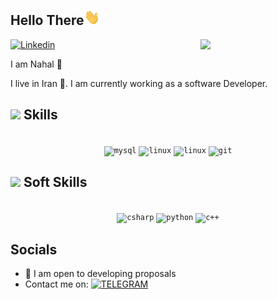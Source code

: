 <h2>Hello There<img src="https://raw.githubusercontent.com/ABSphreak/ABSphreak/master/gifs/Hi.gif" height="25px"></h2>


<img align="right" src="https://media2.giphy.com/media/v1.Y2lkPTc5MGI3NjExYnRkOXF6OTNxOXV3aWlhZzFqamY2bW83MGo2ODAwM3F4ajQxMXNkOCZlcD12MV9pbnRlcm5hbF9naWZfYnlfaWQmY3Q9cw/f6hnhHkks8bk4jwjh3/giphy.gif" width='200'/>

[![Linkedin](https://img.shields.io/badge/MY%20PROFILE-Linkedin-blue?style=for-the-badge&logo=linkedin)](https://www.linkedin.com/in/nahal-roshanaei-6b519135a/)


I am Nahal 🌸

I live in Iran 🏫. I am currently working as a software Developer.

## <img src = "https://media2.giphy.com/media/QssGEmpkyEOhBCb7e1/giphy.gif?cid=ecf05e47a0n3gi1bfqntqmob8g9aid1oyj2wr3ds3mg700bl&rid=giphy.gif" width = 28px> Skills
<div align="center">
</br>
<code><img src="https://img.shields.io/badge/mysql-%2300f.svg?style=for-the-badge&logo=mysql&logoColor=white" alt="mysql"></code>
<code><img src="https://img.shields.io/badge/Linux-FCC624?style=for-the-badge&logo=linux&logoColor=black" alt="linux"></code>
<code><img src="https://img.shields.io/badge/nginx-%23009639.svg?style=for-the-badge&logo=nginx&logoColor=white" alt="linux"></code>
<code><img src="https://img.shields.io/badge/git-%23F05033.svg?style=for-the-badge&logo=git&logoColor=white" alt="git"></code>
<br/>
</div>

## <img src = "https://media2.giphy.com/media/QssGEmpkyEOhBCb7e1/giphy.gif?cid=ecf05e47a0n3gi1bfqntqmob8g9aid1oyj2wr3ds3mg700bl&rid=giphy.gif" width = 28px> Soft Skills
<div align="center">
</br>
<code><img src="https://img.shields.io/badge/c%23-%23239120.svg?style=for-the-badge&logo=c-sharp&logoColor=white" alt="csharp"></code>
<code><img src="https://img.shields.io/badge/python-3670A0?style=for-the-badge&logo=python&logoColor=ffdd54" alt="python"></code>
<code><img src="https://img.shields.io/badge/C%2B%2B-00599C?style=for-the-badge&logo=c%2B%2B&logoColor=white" alt="c++"></code>
<br/>
</div>


## Socials
- 🐰 I am open to developing proposals
- Contact me on: [![TELEGRAM](https://img.shields.io/badge/Telegram-26A5E4?style=for-the-badge&logo=telegram&logoColor=white)](https://t.me/nahalrii)
